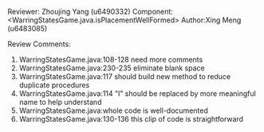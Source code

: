 Reviewer: Zhoujing Yang (u6490332)
Component: <WarringStatesGame.java.isPlacementWellFormed>
Author:Xing Meng (u6483085)

Review Comments:

1. WarringStatesGame.java:108-128 need more comments
2. WarringStatesGame.java:230-235 eliminate blank space
3. WarringStatesGame.java:117 should build new method to reduce duplicate procedures
4. WarringStatesGame.java:114 "l" should be replaced by more meaningful name to help understand
5. WarringStatesGame.java:whole code is well-documented
6. WarringStatesGame.java:130-136 this clip of code is straightforward